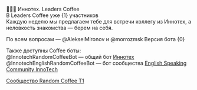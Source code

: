 🔵🔵🔵 Иннотех\. Leaders Coffee   
В Leaders Coffee уже {1} участников   
Каждую неделю мы предлагаем тебе для встречи коллегу из Иннотех, а неловкость знакомства — берем на себя\.

По всем вопросам — @AlekseiMironov и @morrozmsk
Версия бота {0}

Также доступны Coffee боты:  
@InnotechRandomCoffeeBot — общий бот [Иннотех](https://t.me/+jbMK1lAZxaljOGJi)  
@InnotechEnglishRandomCoffeeBot — бот сообщества [English Speaking Community InnoTech](https://t.me/+xCYqFfBRxTw3YTAy)  
  
[Сообщество Random Coffee Т1](https://team.t1.ru/communities/3a0c2408-78fa-133f-9c52-7bd2d01fb221)  